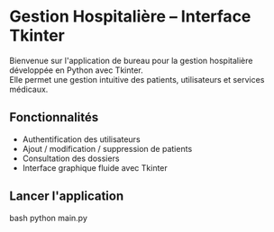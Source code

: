 
# Gestion Hospitalière – Interface Tkinter

Bienvenue sur l'application de bureau pour la gestion hospitalière développée en Python avec Tkinter.  
Elle permet une gestion intuitive des patients, utilisateurs et services médicaux.

##  Fonctionnalités

- Authentification des utilisateurs
- Ajout / modification / suppression de patients
- Consultation des dossiers
- Interface graphique fluide avec Tkinter

## Lancer l'application

bash
python main.py

